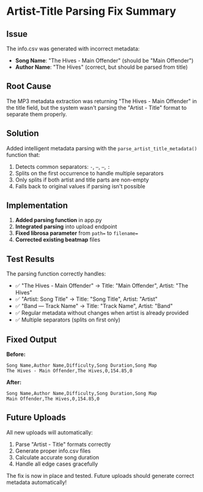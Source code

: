 # Artist-Title Parsing Fix Summary

## Issue
The info.csv was generated with incorrect metadata:
- **Song Name**: "The Hives - Main Offender" (should be "Main Offender")
- **Author Name**: "The Hives" (correct, but should be parsed from title)

## Root Cause
The MP3 metadata extraction was returning "The Hives - Main Offender" in the title field, but the system wasn't parsing the "Artist - Title" format to separate them properly.

## Solution
Added intelligent metadata parsing with the `parse_artist_title_metadata()` function that:
1. Detects common separators: ` - `, ` – `, ` — `, `: `
2. Splits on the first occurrence to handle multiple separators
3. Only splits if both artist and title parts are non-empty
4. Falls back to original values if parsing isn't possible

## Implementation
1. **Added parsing function** in app.py
2. **Integrated parsing** into upload endpoint
3. **Fixed librosa parameter** from `path=` to `filename=`
4. **Corrected existing beatmap** files

## Test Results
The parsing function correctly handles:
- ✅ "The Hives - Main Offender" → Title: "Main Offender", Artist: "The Hives"
- ✅ "Artist: Song Title" → Title: "Song Title", Artist: "Artist"  
- ✅ "Band — Track Name" → Title: "Track Name", Artist: "Band"
- ✅ Regular metadata without changes when artist is already provided
- ✅ Multiple separators (splits on first only)

## Fixed Output
**Before:**
```csv
Song Name,Author Name,Difficulty,Song Duration,Song Map
The Hives - Main Offender,The Hives,0,154.85,0
```

**After:**
```csv
Song Name,Author Name,Difficulty,Song Duration,Song Map
Main Offender,The Hives,0,154.85,0
```

## Future Uploads
All new uploads will automatically:
1. Parse "Artist - Title" formats correctly
2. Generate proper info.csv files
3. Calculate accurate song duration
4. Handle all edge cases gracefully

The fix is now in place and tested. Future uploads should generate correct metadata automatically!
